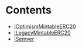 

# Contents
- [IOptimismMintableERC20](IOptimismMintableERC20.sol/interface.IOptimismMintableERC20.md)
- [ILegacyMintableERC20](IOptimismMintableERC20.sol/interface.ILegacyMintableERC20.md)
- [ISemver](ISemver.sol/interface.ISemver.md)
